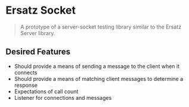 # Ersatz Socket

> A prototype of a server-socket testing library similar to the Ersatz Server library.

## Desired Features

* Should provide a means of sending a message to the client when it connects
* Should provide a means of matching client messages to determine a response 
* Expectations of call count
* Listener for connections and messages